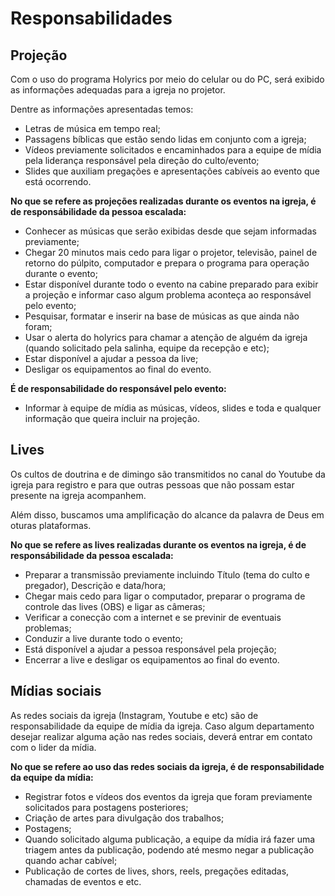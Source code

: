 # Responsabilidades

## Projeção

Com o uso do programa Holyrics por meio do celular ou do PC, será exibido as informações adequadas para a igreja no projetor.

Dentre as informações apresentadas temos:

- Letras de música em tempo real;
- Passagens bíblicas que estão sendo lidas em conjunto com a igreja;
- Vídeos previamente solicitados e encaminhados para a equipe de mídia pela liderança responsável pela direção do culto/evento;
- Slides que auxiliam pregações e apresentações cabíveis ao evento que está ocorrendo.

**No que se refere as projeções realizadas durante os eventos na igreja, é de responsábilidade da pessoa escalada:**

- Conhecer as músicas que serão exibidas desde que sejam informadas previamente;
- Chegar 20 minutos mais cedo para ligar o projetor, televisão, painel de retorno do púlpito, computador e prepara o programa para operação durante o evento;
- Estar disponível durante todo o evento na cabine preparado para exibir a projeção e informar caso algum problema aconteça ao responsável pelo evento;
- Pesquisar, formatar e inserir na base de músicas as que ainda não foram;
- Usar o alerta do holyrics para chamar a atenção de alguém da igreja (quando solicitado pela salinha, equipe da recepção e etc);
- Estar disponível a ajudar a pessoa da live;
- Desligar os equipamentos ao final do evento.

**É de responsabilidade do responsável pelo evento:**

- Informar à equipe de mídia as músicas, vídeos, slides e toda e qualquer informação que queira incluir na projeção.

## Lives

Os cultos de doutrina e de dimingo são transmitidos no canal do Youtube da igreja para registro e para que outras pessoas que não possam estar presente na igreja acompanhem.

Além disso, buscamos uma amplificação do alcance da palavra de Deus em oturas plataformas.

**No que se refere as lives realizadas durante os eventos na igreja, é de responsábilidade da pessoa escalada:**

- Preparar a transmissão previamente incluindo Título (tema do culto e pregador), Descrição e data/hora;
- Chegar mais cedo para ligar o computador, preparar o programa de controle das lives (OBS) e ligar as câmeras;
- Verificar a conecção com a internet e se previnir de eventuais problemas;
- Conduzir a live durante todo o evento;
- Está disponível a ajudar a pessoa responsável pela projeção;
- Encerrar a live e desligar os equipamentos ao final do evento.

## Mídias sociais

As redes sociais da igreja (Instagram, Youtube e etc) são de responsabilidade da equipe de mídia da igreja. Caso algum departamento desejar realizar alguma ação nas redes sociais, deverá entrar em contato com o lider da mídia.

**No que se refere ao uso das redes sociais da igreja, é de responsabilidade da equipe da mídia:**

- Registrar fotos e vídeos dos eventos da igreja que foram previamente solicitados para postagens posteriores;
- Criação de artes para divulgação dos trabalhos;
- Postagens;
- Quando solicitado alguma publicação, a equipe da mídia irá fazer uma triagem antes da publicação, podendo até mesmo negar a publicação quando achar cabível;
- Publicação de cortes de lives, shors, reels, pregações editadas, chamadas de eventos e etc.
